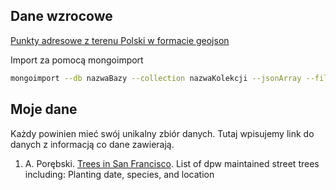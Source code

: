 ## Dane wzrocowe
[Punkty adresowe z terenu Polski w formacie geojson](https://drive.google.com/file/d/1c76CsnoARrlPwRoOsInwhvXnYVPWgiZx/view?usp=sharing)

Import za pomocą mongoimport
```bash
mongoimport --db nazwaBazy --collection nazwaKolekcji --jsonArray --file nazwaPliku.geojson
```

## Moje dane

Każdy powinien mieć swój unikalny zbiór danych.
Tutaj wpisujemy link do danych z informacją co dane zawierają.

1. A. Porębski. [Trees in San Francisco](https://data.sfgov.org/City-Infrastructure/Street-Tree-List/tkzw-k3nq).
List of dpw maintained street trees including: Planting date, species, and location
